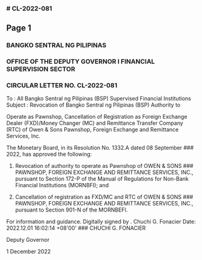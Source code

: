 ### # CL-2022-081

## Page 1

### BANGKO SENTRAL NG PILIPINAS

### OFFICE OF THE DEPUTY GOVERNOR I FINANCIAL SUPERVISION SECTOR

### CIRCULAR LETTER NO. CL-2022-081

To : All Bangko Sentral ng Pilipinas (BSP) Supervised Financial Institutions Subject : Revocation of Bangko Sentral ng Pilipinas (BSP) Authority to

Operate as Pawnshop, Cancellation of Registration as Foreign Exchange Dealer (FXD)/Money Changer (MC) and Remittance Transfer Company (RTC) of Owen & Sons Pawnshop, Foreign Exchange and Remittance Services, Inc.

The Monetary Board, in its Resolution No. 1332.A dated 08 September ### 2022, has approved the following:

1. Revocation of authority to operate as Pawnshop of OWEN & SONS ### PAWNSHOP, FOREIGN EXCHANGE AND REMITTANCE SERVICES, INC., pursuant to Section 172-P of the Manual of Regulations for Non-Bank Financial Institutions (MORNBFI); and

2. Cancellation of registration as FXD/MC and RTC of OWEN & SONS ### PAWNSHOP, FOREIGN EXCHANGE AND REMITTANCE SERVICES, INC., pursuant to Section 901-N of the MORNBEFI.

For information and guidance. Digitally signed by . Chuchi G. Fonacier Date: 2022.12.01 16:02:14 +08'00' ### CHUCHI G. FONACIER

Deputy Governor

1 December 2022 